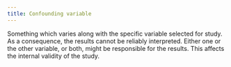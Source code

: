 ```yaml
---
title: Confounding variable
---
```

Something which varies along with the specific variable selected for study. As a consequence, the results cannot be reliably interpreted. Either one or the other variable, or both, might be responsible for the results. This affects the internal validity of the study.
